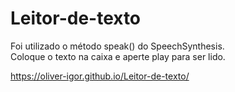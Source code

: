 # Leitor-de-texto
Foi utilizado o método speak() do SpeechSynthesis.<br/>
Coloque o texto na caixa e aperte play para ser lido.

https://oliver-igor.github.io/Leitor-de-texto/
